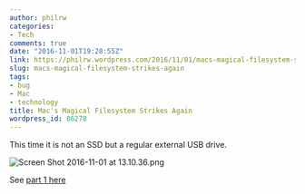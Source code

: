 ```yaml
---
author: philrw
categories:
- Tech
comments: true
date: "2016-11-01T19:28:55Z"
link: https://philrw.wordpress.com/2016/11/01/macs-magical-filesystem-strikes-again/
slug: macs-magical-filesystem-strikes-again
tags:
- bug
- Mac
- technology
title: Mac's Magical Filesystem Strikes Again
wordpress_id: 86278
---
```


This time it is not an SSD but a regular external USB drive.

![Screen Shot 2016-11-01 at 13.10.36.png](/images/screen-shot-2016-11-01-at-13-10-36.png)

See [part 1 here](https://philrw.wordpress.com/2012/03/23/the-magical-macbook-air/)
